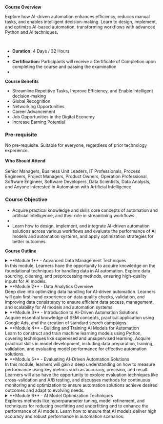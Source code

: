 **Course Overview**

Explore how AI-driven automation enhances efficiency, reduces manual tasks, and enables intelligent decision-making. Learn to design, implement, and optimize AI-based automation, transforming workflows with advanced Python and AI techniques.

 

- **Duration:** 4 Days / 32 Hours
- 
- **Certification:** Participants will receive a Certificate of Completion upon completing the course and passing the examination
- 

**Course Benefits**

- Streamline Repetitive Tasks, Improve Efficiency, and Enable intelligent decision-making
- Global Recognition
- Networking Opportunities
- Career Advancement
- Job Opportunities in the Digital Economy
- Increase Earning Potential

### **Pre-requisite**

No pre-requisite. Suitable for everyone, regardless of prior technology experience.  
   
**Who Should Attend**  
   
Senior Managers, Business Unit Leaders, IT Professionals, Process Engineers, Project Managers, Product Owners, Operation Professional, Software Engineer, Software Developers, Data Scientists, Data Analysts, and Anyone interested in Automation with Artificial Intelligence.

### **Course Objective**

- Acquire practical knowledge and skills core concepts of automation and artificial intelligence, and their role in streamlining workflows.
-  
- Learn how to design, implement, and integrate AI-driven automation solutions across various workflows and evaluate the performance of AI models and automation systems, and apply optimization strategies for better outcomes.

**Course Outline**

<details>
<summary>**Module 1** - Advanced Data Management Techniques</summary>

</details>
In this module, Learners have the opportunity to acquire knowledge on the foundational techniques for handling data in AI automation. Explore data sourcing, cleaning, and preprocessing methods, ensuring high-quality inputs for AI models.

<details>
<summary>**Module 2** - Data Analytics Overview</summary>

</details>
Deep dive into optimizing data handling for AI-driven automation. Learners will gain first-hand experience on data quality checks, validation, and improving data consistency to ensure efficient data access, management, and scalability for AI models and automation systems.

<details>
<summary>**Module 3** - Introduction to AI-Driven Automation Solutions</summary>

</details>
Acquire essential knowledge of SEM concepts, practical application using Google Ads, and the creation of standard search campaigns.

<details>
<summary>**Module 4** - Building and Training AI Models for Automation</summary>

</details>
Learn to construct and train machine learning models using Python, covering techniques like supervised and unsupervised learning. Acquire practical skills in model development, including data preparation, training, validation, and evaluating model performance for effective automation solutions.

<details>
<summary>**Module 5** - Evaluating AI-Driven Automation Solutions</summary>

</details>
In this module, learners will gain a deep understanding on how to measure performance using key metrics such as accuracy, precision, and recall. Learners will also have the opportunity to explore evaluation techniques like cross-validation and A/B testing, and discusses methods for continuous monitoring and optimization to ensure automation solutions achieve desired outcomes and adapt to evolving needs.

<details>
<summary>**Module 6** - AI Model Optimization Techniques</summary>

</details>
Explores methods like hyperparameter tuning, model refinement, and techniques for reducing overfitting and underfitting and to enhance the performance of AI models. Learn how to ensure that AI models deliver high accuracy and robust performance in automation scenarios.